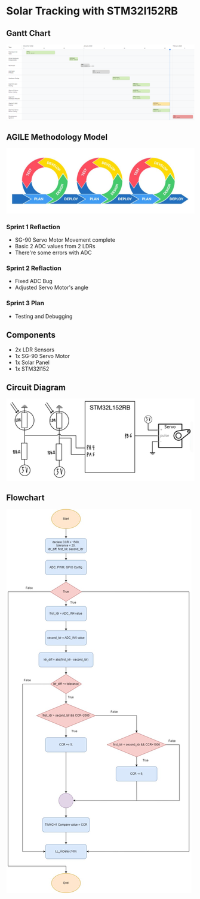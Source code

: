 # Solar Tracking with STM32l152RB


## Gantt Chart
![gantt-chart](https://github.com/PotatoBooks/2565-CPE311-PGBM/blob/main/gantt_chart.png)

## AGILE Methodology Model
![agile](https://github.com/PotatoBooks/2565-CPE311-PGBM/blob/main/agile-methodology.jpg)

### Sprint 1 Reflaction
* SG-90 Servo Motor Movement complete
* Basic 2 ADC values from 2 LDRs
* There're some errors with ADC

### Sprint 2 Reflaction
* Fixed ADC Bug
* Adjusted Servo Motor's angle

### Sprint 3 Plan
* Testing and Debugging

## Components
* 2x LDR Sensors
* 1x SG-90 Servo Motor
* 1x Solar Panel
* 1x STM32l152

## Circuit Diagram
![gantt-chart](https://github.com/PotatoBooks/2565-CPE311-PGBM/blob/main/CircuitDiagram.png)

## Flowchart
![flowchart](https://github.com/PotatoBooks/2565-CPE311-PGBM/blob/main/Solar%20Tracking%20Flowchart.jpg)
